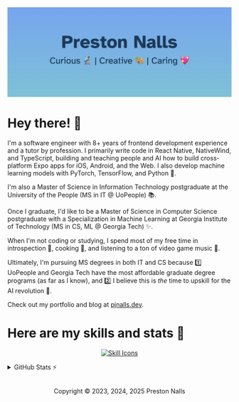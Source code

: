 <div align="center">

<img src="banner.avif" alt="Personal Brand">

</div>

# Hey there! 👋


I'm a software engineer with 8+ years of frontend development experience and a tutor by profession. I primarily write code in React Native, NativeWind, and TypeScript, building and teaching people and AI how to build cross-platform Expo apps for iOS, Android, and the Web. I also develop machine learning models with PyTorch, TensorFlow, and Python 🧠.

I'm also a Master of Science in Information Technology postgraduate at the University of the People (MS in IT @ UoPeople) 📚.
 
Once I graduate, I'd like to be a Master of Science in Computer Science postgraduate with a Specialization in Machine Learning at Georgia Institute of Technology (MS in CS, ML @ Georgia Tech) ✨.

When I'm not coding or studying, I spend most of my free time in introspection 🧘, cooking 🍳, and listening to a ton of video game music 👾.

Ultimately, I'm pursuing MS degrees in both IT and CS because 1️⃣ UoPeople and Georgia Tech have the most affordable graduate degree programs (as far as I know), and 2️⃣ I believe this is *the* time to upskill for the AI revolution 🤖.

Check out my portfolio and blog at [pjnalls.dev](https://pjnalls.dev).


# Here are my skills and stats 💪
<div align="center">

[![Skill Icons](https://skillicons.dev/icons?i=git,html,js,tailwind,dart,react,css,ts,sass,astro,vite,figma,github,markdown,pytorch,tensorflow,linux,py,nodejs,django,mongodb,windows,flutter,cpp,apple,bash,express,mysql&perline=14)](https://skillicons.dev)

</div>

<details>
    <summary>GitHub Stats ⚡️</summary>
<div align="center">
<img height="174px" src="https://github-readme-stats.vercel.app/api?username=pjnalls&theme=tokyonight&title_color=ff87b9&&bg_color=0,173458,194a4b&text_color=fff&hide_border=true&layout=compact,private-repos=true" />
<img height="174px"src="https://github-readme-stats.vercel.app/api/top-langs?username=pjnalls&theme=tokyonight&title_color=ff87b9&&bg_color=0,194a4b,1B553b&text_color=fff&hide_border=true&layout=compact&count_private=true" />
</div>
</details>

<div align="center">

<footer>

<br />

Copyright © 2023, 2024, 2025 Preston Nalls

</footer>

</div>
